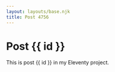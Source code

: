 ```yaml
---
layout: layouts/base.njk
title: Post 4756
---
```


# Post {{ id }}

This is post {{ id }} in my Eleventy project.
